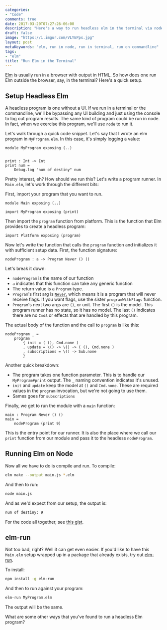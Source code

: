 ```yaml
---
categories:
- "Code"
comments: true
date: 2017-03-20T07:27:26-06:00
description: "Here's a way to run headless elm in the terminal via node."
draft: false
image: "https://i.imgur.com/VLYEPps.jpg"
layout: post
metaKeywords: "elm, run in node, run in terminal, run on commandline"
tags:
- "elm"
title: "Run Elm in the Terminal"
---
```


[Elm](http://elm-lang.org/) is usually run in a browser with output in HTML.  So how does one run Elm outside the browser, say, in the terminal?  Here's a quick setup.

<!--more-->

## Setup Headless Elm

A headless program is one without a UI.  If we run in a terminal or the commandline, we'll be bypassing any UI building and just using the console to log out program results.  The same kind of program could be run in node.  In fact, when we exercise this program, we'll use `node` to run it.

Let's walk through a quick code snippet.  Let's say that I wrote an elm program in `MyProgram.elm`.  In this case, it's simply logging a value: 

```
module MyProgram exposing (..)


print : Int -> Int
print num =
    Debug.log "num of destiny" num
```

Pretty interest, eh? How should we run this?  Let's write a program runner.  In `Main.elm`, let's work through the different bits:

First, import your program that you want to run.

```
module Main exposing (..)

import MyProgram exposing (print)
```

Then import the `program` function from platform.  This is the function that Elm provides to create a headless program:

```
import Platform exposing (program)
```

Now let's write the function that calls the `program` function and initializes it with sufficient setup data.  First, the function signature:

```
nodeProgram : a -> Program Never () ()
```

Let's break it down:

- `nodeProgram` is the name of our function
- `a` indicates that this function can take any generic function
- The return value is a `Program` type.
- `Program`'s first arg is [`Never`](http://package.elm-lang.org/packages/elm-lang/core/5.1.1/Basics#Never), which means it is a program that will never receive flags.  If you want flags, use the sister `programWithFlags` function.
- `Program`'s next two args are `()`, or unit. The first `()` is the model.  This program runner has no state, so it has no model.  The last `()` indicates there are no `Cmd`s or effects that are handled by this program.  

The actual body of the function and the call to `program` is like this:

```
nodeProgram _ =
    program
        { init = ( (), Cmd.none )
        , update = \() -> \() -> ( (), Cmd.none )
        , subscriptions = \() -> Sub.none
        }
```

Another quick breakdown:

- The program takes one function parameter.  This is to handle our `MyProgram#print` output.  The `_` naming convention indicates it's unused.
- `init` and `update` keep the model at `()` and `Cmd.none`.  These are required values in the `program` invocation, but we're not going to use them.
- Sames goes for `subscriptions`

Finally, we get to run the module with a `main` function:

```
main : Program Never () ()
main =
    nodeProgram (print 9)
```

This is the entry point for our runner.  It is also the place where we call our `print` function from our module and pass it to the headless `nodeProgram`.

## Running Elm on Node

Now all we have to do is compile and run.  To compile:

```bash
elm make --output main.js *.elm
```

And then to run:

```bash
node main.js
```

And as we'd expect from our setup, the output is:

```bash
num of destiny: 9
```

For the code all together, see [this gist](https://gist.github.com/jaketrent/df13653b7471bc63bdb5f1f32ad04c81).

## elm-run

Not too bad, right?  Well it can get even easier.  If you'd like to have this `Main.elm` setup wrapped up in a package that already exists, try out [elm-run](https://github.com/jfairbank/run-elm).

To install:

```bash
npm install -g elm-run
```

And then to run against your program:

```bash
elm-run MyProgram.elm
```

The output will be the same.

What are some other ways that you've found to run a headless Elm program?
